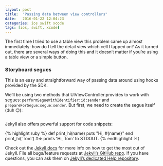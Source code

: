 ```yaml
---
layout: post
title:  "Passing data between view controllers"
date:   2016-01-22 12:04:23
categories: ios swift xcode
tags: [ios, swift, xcode]
---
```

The first time I tried to use a table view this problem came up almost immediately: how do I tell the detail view which cell I tapped on? As it turned out, there are several ways of doing this and it doesn’t matter if you’re using a table view or a simple button.

### Storyboard segues

This is an easy and straightforward way of passing data around using hooks provided by the SDK.

We’ll be using two methods that UIViewController provides to work with segues: `performSegueWithIdentifier:id:sender` and `prepareForSegue:segue:sender`. But first, we need to create the segue itself (duh 😉):

![]()

Jekyll also offers powerful support for code snippets:

{% highlight ruby %}
def print_hi(name)
  puts "Hi, #{name}"
end
print_hi('Tom')
#=> prints 'Hi, Tom' to STDOUT.
{% endhighlight %}

Check out the [Jekyll docs][jekyll] for more info on how to get the most out of Jekyll. File all bugs/feature requests at [Jekyll’s GitHub repo][jekyll-gh]. If you have questions, you can ask them on [Jekyll’s dedicated Help repository][jekyll-help].

[jekyll]:      http://jekyllrb.com
[jekyll-gh]:   https://github.com/jekyll/jekyll
[jekyll-help]: https://github.com/jekyll/jekyll-help
